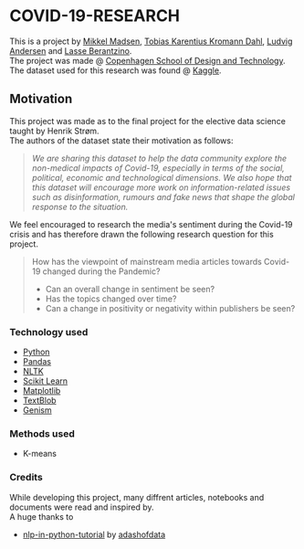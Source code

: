 # COVID-19-RESEARCH

This is a project by [Mikkel Madsen](https://github.com/miguel2650), [Tobias Karentius Kromann Dahl](https://github.com/tobiaskkd), [Ludvig Andersen](https://github.com/ludvigandersen) and [Lasse Berantzino](https://github.com/lass5643).  
The project was made @ [Copenhagen School of Design and Technology](https://kea.dk/).
The dataset used for this research was found @ [Kaggle](https://www.kaggle.com/jannalipenkova/covid19-public-media-dataset).

## Motivation

This project was made as to the final project for the elective data science taught by Henrik Strøm.  
The authors of the dataset state their motivation as follows:

> _We are sharing this dataset to help the data community explore the non-medical impacts of Covid-19, especially in terms of the social, political, economic and technological dimensions. We also hope that this dataset will encourage more work on information-related issues such as disinformation, rumours and fake news that shape the global response to the situation._

We feel encouraged to research the media's sentiment during the Covid-19 crisis and has therefore drawn the following research question for this project.

> How has the viewpoint of mainstream media articles towards Covid-19 changed during the Pandemic?
>
> - Can an overall change in sentiment be seen?
> - Has the topics changed over time?
> - Can a change in positivity or negativity within publishers be seen?

### Technology used

- [Python](https://www.python.org/)
- [Pandas](https://pandas.pydata.org/)
- [NLTK](https://www.nltk.org/)
- [Scikit Learn](https://scikit-learn.org/stable/)
- [Matplotlib](https://matplotlib.org/index.html)
- [TextBlob](https://textblob.readthedocs.io/en/dev/)
- [Genism](https://radimrehurek.com/gensim/)

### Methods used

- K-means

### Credits

While developing this project, many diffrent articles, notebooks and documents were read and inspired by.  
A huge thanks to

- [nlp-in-python-tutorial](https://github.com/adashofdata/nlp-in-python-tutorial) by [adashofdata](https://github.com/adashofdata)
